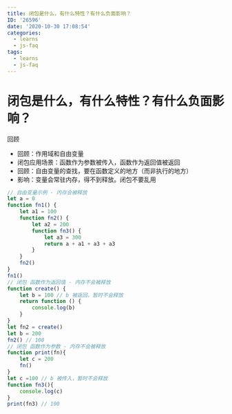 ```yaml
---
title: 闭包是什么，有什么特性？有什么负面影响？
ID: '26596'
date: '2020-10-30 17:08:54'
categories:
  - learns
  - js-faq
tags:
  - learns
  - js-faq
---
```


# 闭包是什么，有什么特性？有什么负面影响？

回顾

- 回顾：作用域和自由变量
- 闭包应用场景：函数作为参数被传入，函数作为返回值被返回
- 回顾：自由变量的查找，要在函数定义的地方（而非执行的地方）
- 影响：变量会常驻内存，得不到释放。闭包不要乱用

``` js 
// 自由变量示例 - 内存会被释放
let a = 0
function fn1() {
    let a1 = 100
    function fn2() {
        let a2 = 200
        function fn3() {
            let a3 = 300
            return a + a1 + a3 + a3
        }
    }
    fn2()
}
fn1()
// 闭包 函数作为返回值 - 内存不会被释放
function create() {
    let b = 100 // b 被返回，暂时不会释放
    return function () {
        console.log(b)
    }
}
let fn2 = create()
let b = 200
fn2() // 100
// 闭包 函数作为参数 - 内存不会被释放
function print(fn){
    let c = 200
    fn()
}
let c =100 // b 被传入，暂时不会释放
function fn3(){
    console.log(c)
}
print(fn3) // 100
```
 
